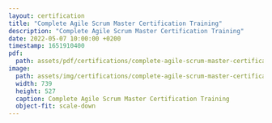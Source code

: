 ```yaml
---
layout: certification
title: "Complete Agile Scrum Master Certification Training"
description: "Complete Agile Scrum Master Certification Training"
date: 2022-05-07 10:00:00 +0200
timestamp: 1651910400
pdf:
  path: assets/pdf/certifications/complete-agile-scrum-master-certification-training.pdf
image:
  path: assets/img/certifications/complete-agile-scrum-master-certification-training.webp
  width: 739
  height: 527
  caption: Complete Agile Scrum Master Certification Training
  object-fit: scale-down
---
```

